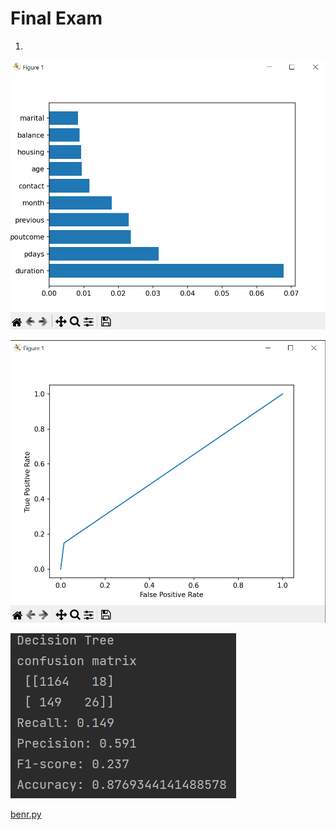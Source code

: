# Final Exam

1. 

![Untitled](Final%20Exam/Untitled.png)

![Untitled](Final%20Exam/Untitled%201.png)

![Untitled](Final%20Exam/Untitled%202.png)

[benr.py](Final%20Exam/benr.py)